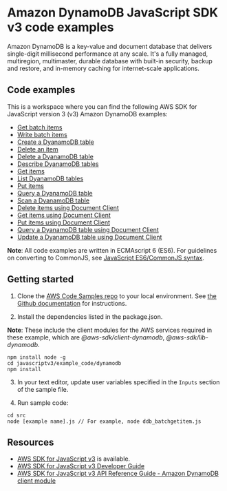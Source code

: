 # Amazon DynamoDB JavaScript SDK v3 code examples
Amazon DynamoDB is a key-value and document database that delivers single-digit millisecond performance at any scale. It's a fully managed, multiregion, multimaster, durable database with built-in security, backup and restore, and in-memory caching for internet-scale applications. 

## Code examples
This is a workspace where you can find the following AWS SDK for JavaScript version 3 (v3) Amazon DynamoDB examples: 

- [Get batch items](src/ddb_batchgetitem.js)
- [Write batch items](src/ddb_batchwriteitem.js)
- [Create a DyanamoDB table](src/ddb_createtable.js)
- [Delete an item](src/ddb_deleteitem.js)
- [Delete a DyanamoDB table](src/ddb_deletetable.js)
- [Describe DyanamoDB tables](src/ddb_describetable.js)
- [Get items](src/ddb_getitem.js)
- [List DyanamoDB tables](src/ddb_listtables.js)
- [Put items](src/ddb_putitem.js)
- [Query a DyanamoDB table](src/ddb_query.js)
- [Scan a DyanamoDB table](src/ddb_scan.js)
- [Delete items using Document Client](src/ddbdoc_delete_item.js)
- [Get items using Document Client](src/ddbdoc_get_item.js)
- [Put items using Document Client](src/ddbdoc_put_item.js)
- [Query a DyanamoDB table using Document Client](src/ddbdoc_query_item.js)
- [Update a DyanamoDB table using Document Client](src/ddbdoc_update_item.js)

**Note**: All code examples are written in ECMAscript 6 (ES6). For guidelines on converting to CommonJS, see 
[JavaScript ES6/CommonJS syntax](https://docs.aws.amazon.com/sdk-for-javascript/v3/developer-guide/sdk-examples-javascript-syntax.html).

## Getting started

1. Clone the [AWS Code Samples repo](https://github.com/awsdocs/aws-doc-sdk-examples) to your local environment. 
See [the Github documentation](https://docs.github.com/en/github/creating-cloning-and-archiving-repositories/cloning-a-repository) for 
instructions.

2. Install the dependencies listed in the package.json.

**Note**: These include the client modules for the AWS services required in these example, 
which are *@aws-sdk/client-dynamodb*, *@aws-sdk/lib-dynamodb*.
```
npm install node -g
cd javascriptv3/example_code/dynamodb
npm install
```
3. In your text editor, update user variables specified in the ```Inputs``` section of the sample file.

4. Run sample code:
```
cd src
node [example name].js // For example, node ddb_batchgetitem.js
```

## Resources
- [AWS SDK for JavaScript v3](https://github.com/aws/aws-sdk-js-v3) is available. 
- [AWS SDK for JavaScript v3 Developer Guide](https://docs.aws.amazon.com/sdk-for-javascript/v3/developer-guide/dynamodb-examples.html) 
- [AWS SDK for JavaScript v3 API Reference Guide - Amazon DynamoDB client module](https://docs.aws.amazon.com/AWSJavaScriptSDK/v3/latest/clients/client-dynamodb/index.html) 

